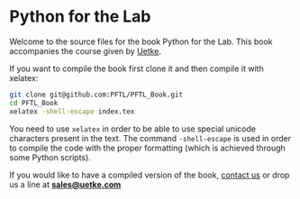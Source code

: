 # Python for the Lab

Welcome to the source files for the book Python for the Lab. This book accompanies the course given by [Uetke](https://uetke.com). 

If you want to compile the book first clone it and then compile it with xelatex:

```bash
git clone git@github.com:PFTL/PFTL_Book.git
cd PFTL_Book
xelatex -shell-escape index.tex
```

You need to use `xelatex` in order to be able to use special unicode characters present in the text. 
The command `-shell-escape` is used in order to compile the code with the proper formatting (which 
is achieved through some Python scripts). 

If you would like to have a compiled version of the book, [contact us](https://www.uetke.com/contact/) or drop us a line at **sales@uetke.com**

